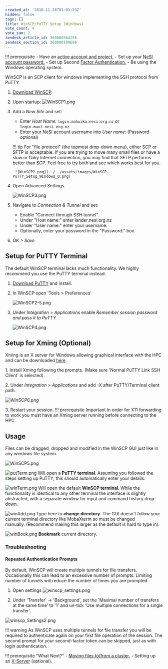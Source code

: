 ```yaml
---
created_at: '2018-11-26T03:03:23Z'
hidden: false
tags: []
title: WinSCP/PuTTY Setup (Windows)
vote_count: 4
vote_sum: 2
zendesk_article_id: 360000584256
zendesk_section_id: 360000189696
---
```


!!! prerequisite
     -   Have an [active account and project.](https://support.nesi.org.nz/hc/en-gb/sections/360000196195-Accounts-Projects)
     -   Set up your [NeSI account password.](../../Getting_Started/Accessing_the_HPCs/Setting_Up_and_Resetting_Your_Password.md)
     -   Set up Second [Factor Authentication.](../../Getting_Started/Accessing_the_HPCs/Setting_Up_Two_Factor_Authentication.md)
     -   Be using the Windows operating system.

WinSCP is an SCP client for windows implementing the SSH protocol from
PuTTY.

1. [Download WinSCP](https://winscp.net/eng/download.php).

2. Upon startup:
    ![WinSCP1.png](../../assets/images/WinSCP-PuTTY_Setup_Windows.png)

3. Add a *New Site* and set:

    - Enter *Host Name:* `login.mahuika.nesi.org.nz` or `login.maui.nesi.org.nz`
    - Enter your NeSI account username into *User name:* (Password optional)

    !!! tip
        For "file protocol" (the topmost drop-down menu), either SCP or SFTP
        is acceptable. If you are trying to move many small files or have a
        slow or flaky Internet connection, you may find that SFTP performs
        better than SCP. Feel free to try both and see which works best for
        you.

        ![WinSCP2.png](../../assets/images/WinSCP-PuTTY_Setup_Windows_0.png)

4. Open Advanced Settings.

    ![WinSCP3.png](../../assets/images/WinSCP-PuTTY_Setup_Windows_1.png)

5. Navigate to *Connection & Tunnel* and set:
    - Enable "Connect through SSH tunnel".
    - Under "Host name:" enter lander.nesi.org.nz
    - Under "User name:" enter your username.
    - Optionally, enter your password in the "Password:" box.
6. *OK &gt; Save*

## Setup for PuTTY Terminal

The default WinSCP terminal lacks much functionality. We highly
recommend you use the PuTTY terminal instead.

1. [Download PuTTY](https://www.putty.org/) and install.

2. In WinSCP open 'Tools &gt; Preferences'

    ![WinSCP2-5.png](../../assets/images/WinSCP-PuTTY_Setup_Windows_2.png)

3. Under *Integration &gt; Applications* enable *Remember session
password and pass it to PuTTY*

    ![WinSCP4.png](../../assets/images/WinSCP-PuTTY_Setup_Windows_3.png)

## Setup for Xming (Optional)

Xming is an X server for Windows allowing graphical interface with the
HPC and can be downloaded
[here](https://sourceforge.net/projects/xming/).

1\. Install Xming following the prompts. (Make sure 'Normal PuTTY Link
SSH Client' is selected).

2\. Under *Integration &gt; Applications* and add -X after
PuTTY/Terminal client path.

*![WinSCP6.png](../../assets/images/WinSCP-PuTTY_Setup_Windows_4.png)*

3\. Restart your session.
!!! prerequisite Important
     In order for X11 forwarding to work you must have an Xming server
     running before connecting to the HPC.

## Usage

Files can be dragged, dropped and modified in the WinSCP GUI just like
in any windows file system.

![WinSCP5.png](../../assets/images/WinSCP-PuTTY_Setup_Windows_5.png)

![putTerm.png](../../assets/images/WinSCP-PuTTY_Setup_Windows_6.png) Will
open a **PuTTY terminal**. Assuming you followed the steps setting up
PuTTY, this should automatically enter your details.

![winTerm.png](../../assets/images/WinSCP-PuTTY_Setup_Windows_7.png) Will
open the default **WinSCP terminal**. While the functionality is
identical to any other terminal the interface is slightly abstracted,
with a separate window for input and command history drop-down.

![winAdd.png](../../assets/images/WinSCP-PuTTY_Setup_Windows_8.png) Type
here to **change directory**. The GUI doesn't follow your current
terminal directory like MobaXterm so must be changed
manually. (Recommend making this larger as the default is hard to
type in).

![winBook.png](../../assets/images/WinSCP-PuTTY_Setup_Windows_9.png) **Bookmark**
current directory.

### Troubleshooting

#### Repeated Authentication Prompts

By default, WinSCP will create multiple tunnels for file transfers.
Occasionally this can lead to an excessive number of prompts. Limiting
number of tunnels will reduce the number of times you are prompted.

1. Open settings
    ![winscp\_settings.png](../../assets/images/WinSCP-PuTTY_Setup_Windows_10.png)

2. Under 'Transfer' -&gt; 'Background', set the 'Maximal number of
transfers at the same time' to '1' and un-tick 'Use multiple connections
for a single transfer'.

![winscp\_Settings2.png](../../assets/images/WinSCP-PuTTY_Setup_Windows_11.png)

!!! warning
     As WinSCP uses multiple tunnels for file transfer you will be required
     to authenticate again on your first file operation of the session. The
     second prompt for your second-factor token can be skipped, just as
     with login authentication.

!!! prerequisite "What Next?"
     -   [Moving files to/from a
         cluster.](../../Getting_Started/Next_Steps/Moving_files_to_and_from_the_cluster.md)
     -   Setting up
         an [X-Server](../../Scientific_Computing/Terminal_Setup/X11_on_NeSI.md)
         (optional).
